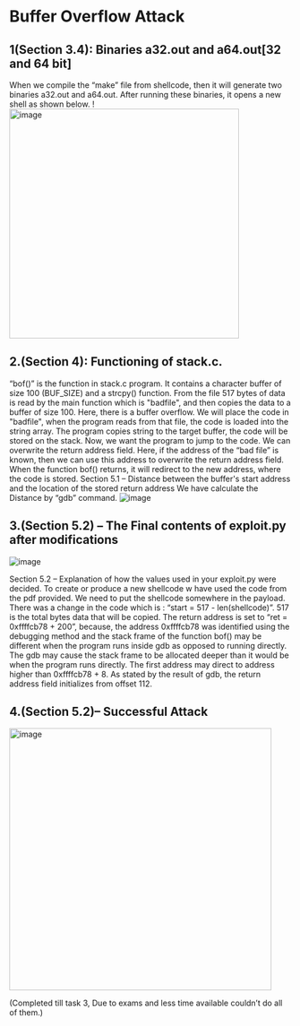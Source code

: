 
# Buffer Overflow Attack

## 1(Section 3.4): Binaries a32.out and a64.out[32 and 64 bit]
When we compile the “make” file from shellcode, then it will generate two binaries a32.out and a64.out. After running these binaries, it opens a new shell as shown below.
!<img width="410" alt="image" src="https://user-images.githubusercontent.com/92758859/168507830-58a8ac3f-ea1d-4779-ae30-8f04a780f2d0.png">

 

## 2.(Section 4): Functioning of stack.c.
 “bof()” is the function in stack.c program. It contains a character buffer of size 100 (BUF_SIZE) and a strcpy() function. From the file 517 bytes of data is read by the main function which is  "badfile", and then copies the data to a buffer of size 100. Here, there is a buffer overflow. We will place the code in "badfile", when the program reads from that file, the code is loaded into the string array. The program copies string to the target buffer, the code will be stored on the stack. Now, we want the program to jump to the code. We can overwrite the return address field. Here, if the address of the “bad file” is known, then we can use this address to overwrite the return address field. When the function bof() returns, it will redirect to the new address, where the code is stored.
Section 5.1 – Distance between the buffer's start address and the location of the stored return address
We have calculate the Distance by “gdb” command.
![image](https://user-images.githubusercontent.com/92758859/168507872-5dd81478-2ba3-460e-8f04-2c9e467527c6.jpeg)

 
## 3.(Section 5.2) – The Final contents of exploit.py after modifications
![image](https://user-images.githubusercontent.com/92758859/168507764-2454c429-4a65-4c10-a40c-ed840be53303.jpeg)

 

Section 5.2 – Explanation of how the values used in your exploit.py were decided.
To create or produce a new shellcode w have used the code from the pdf provided. We need to put the shellcode somewhere in the payload. There was a change in the code which is : “start = 517 - len(shellcode)”. 517 is the total bytes data that will be copied. The return address is set to “ret = 0xffffcb78 + 200”, because, the address 0xffffcb78 was identified using the debugging method and the stack frame of the function bof() may be different when the program runs inside gdb as opposed to running directly. The gdb may cause the stack frame to be allocated deeper than it would be when the program runs directly. The first address may direct to address higher than 0xffffcb78 + 8. As stated by the result of gdb, the return address field initializes from offset 112.   
## 4.(Section 5.2)– Successful Attack
<img width="468" alt="image" src="https://user-images.githubusercontent.com/92758859/168507743-96736fef-5b1e-4d4f-ab87-ee4c917d92aa.png">

 
 (Completed till task 3, Due to exams and less time available couldn’t do all of them.)

